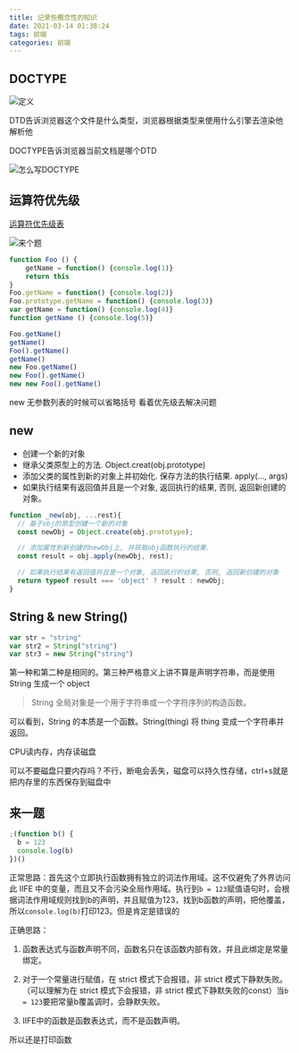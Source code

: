 ```yaml
---
title: 记录些概念性的知识
date: 2021-03-14 01:38:24
tags: 前端
categories: 前端
---
```


## DOCTYPE

![定义](http://blog.panxiandiao.com/20210314014735.png)

DTD告诉浏览器这个文件是什么类型，浏览器根据类型来使用什么引擎去渲染他解析他

DOCTYPE告诉浏览器当前文档是哪个DTD

![怎么写DOCTYPE](http://blog.panxiandiao.com/20210314015112.png)

## 运算符优先级

[运算符优先级表](https://developer.mozilla.org/zh-CN/docs/Web/JavaScript/Reference/Operators/Operator_Precedence)

![来个题](http://blog.panxiandiao.com/20210314230147.png)

```js
function Foo () {
    getName = function() {console.log(1)}
    return this
}
Foo.getName = function() {console.log(2)}
Foo.prototype.getName = function() {console.log(3)}
var getName = function() {console.log(4)}
function getName () {console.log(5)}

Foo.getName()
getName()
Foo().getName()
getName()
new Foo.getName()
new Foo().getName()
new new Foo().getName()
```

new 无参数列表的时候可以省略括号 看着优先级去解决问题

## new

- 创建一个新的对象
- 继承父类原型上的方法. Object.creat(obj.prototype)
- 添加父类的属性到新的对象上并初始化. 保存方法的执行结果. apply(..., args)
- 如果执行结果有返回值并且是一个对象, 返回执行的结果, 否则, 返回新创建的对象。

```js
function _new(obj, ...rest){
  // 基于obj的原型创建一个新的对象
  const newObj = Object.create(obj.prototype);

  // 添加属性到新创建的newObj上, 并获取obj函数执行的结果.
  const result = obj.apply(newObj, rest);

  // 如果执行结果有返回值并且是一个对象, 返回执行的结果, 否则, 返回新创建的对象
  return typeof result === 'object' ? result : newObj;
}
```

## String & new String()

```js
var str = "string"
var str2 = String("string")
var str3 = new String("string")
```

第一种和第二种是相同的。第三种严格意义上讲不算是声明字符串，而是使用 String 生成一个 object

> String 全局对象是一个用于字符串或一个字符序列的构造函数。

可以看到，String 的本质是一个函数。String(thing) 将 thing 变成一个字符串并返回。

CPU读内存，内存读磁盘

可以不要磁盘只要内存吗？不行，断电会丢失，磁盘可以持久性存储，ctrl+s就是把内存里的东西保存到磁盘中

## 来一题

```js
;(function b() {
  b = 123
  console.log(b)
})()
```

正常思路：首先这个立即执行函数拥有独立的词法作用域。这不仅避免了外界访问此 IIFE 中的变量，而且又不会污染全局作用域。执行到`b = 123`赋值语句时，会根据词法作用域规则找到b的声明，并且赋值为123，找到b函数的声明，把他覆盖，所以`console.log(b)`打印123。但是肯定是错误的

正确思路：

1. 函数表达式与函数声明不同，函数名只在该函数内部有效，并且此绑定是常量绑定。

2. 对于一个常量进行赋值，在 strict 模式下会报错，非 strict 模式下静默失败。（可以理解为在 strict 模式下会报错，非 strict 模式下静默失败的const）当`b = 123`要把常量b覆盖调时，会静默失败。

3. IIFE中的函数是函数表达式，而不是函数声明。

所以还是打印函数
